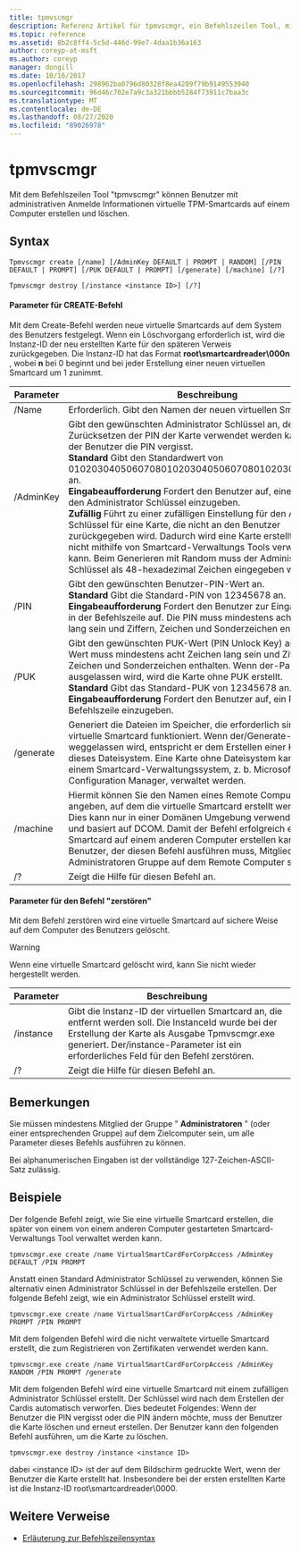```yaml
---
title: tpmvscmgr
description: Referenz Artikel für tpmvscmgr, ein Befehlszeilen Tool, mit dem Benutzer mit Administrator Anmelde Informationen virtuelle TPM-Smartcards auf einem Computer erstellen und löschen können.
ms.topic: reference
ms.assetid: 8b2c8ff4-5c5d-446d-99e7-4daa1b36a163
author: coreyp-at-msft
ms.author: coreyp
manager: dongill
ms.date: 10/16/2017
ms.openlocfilehash: 298962ba0796d80328f8ea4209f79b9149553940
ms.sourcegitcommit: 96d46c702e7a9c3a321bbbb5284f73911c7baa3c
ms.translationtype: MT
ms.contentlocale: de-DE
ms.lasthandoff: 08/27/2020
ms.locfileid: "89026978"
---
```

# <a name="tpmvscmgr"></a>tpmvscmgr

Mit dem Befehlszeilen Tool "tpmvscmgr" können Benutzer mit administrativen Anmelde Informationen virtuelle TPM-Smartcards auf einem Computer erstellen und löschen.

## <a name="syntax"></a>Syntax

```
Tpmvscmgr create [/name] [/AdminKey DEFAULT | PROMPT | RANDOM] [/PIN DEFAULT | PROMPT] [/PUK DEFAULT | PROMPT] [/generate] [/machine] [/?]
```
```
Tpmvscmgr destroy [/instance <instance ID>] [/?]
```

#### <a name="parameters-for-create-command"></a>Parameter für CREATE-Befehl

Mit dem Create-Befehl werden neue virtuelle Smartcards auf dem System des Benutzers festgelegt. Wenn ein Löschvorgang erforderlich ist, wird die Instanz-ID der neu erstellten Karte für den späteren Verweis zurückgegeben. Die Instanz-ID hat das Format **root\smartcardreader\000n** , wobei **n** bei 0 beginnt und bei jeder Erstellung einer neuen virtuellen Smartcard um 1 zunimmt.

|Parameter|Beschreibung|
|---------|-----------|
|/Name|Erforderlich. Gibt den Namen der neuen virtuellen Smartcard an.|
|/AdminKey|Gibt den gewünschten Administrator Schlüssel an, der zum Zurücksetzen der PIN der Karte verwendet werden kann, wenn der Benutzer die PIN vergisst.</br>**Standard** Gibt den Standardwert von 010203040506070801020304050607080102030405060708 an.</br>**Eingabeaufforderung** Fordert den Benutzer auf, einen Wert für den Administrator Schlüssel einzugeben.</br>**Zufällig** Führt zu einer zufälligen Einstellung für den Administrator Schlüssel für eine Karte, die nicht an den Benutzer zurückgegeben wird. Dadurch wird eine Karte erstellt, die ggf. nicht mithilfe von Smartcard-Verwaltungs Tools verwaltet werden kann. Beim Generieren mit Random muss der Administrator Schlüssel als 48-hexadezimal Zeichen eingegeben werden.|
|/PIN|Gibt den gewünschten Benutzer-PIN-Wert an.</br>**Standard** Gibt die Standard-PIN von 12345678 an.</br>**Eingabeaufforderung** Fordert den Benutzer zur Eingabe einer PIN in der Befehlszeile auf. Die PIN muss mindestens acht Zeichen lang sein und Ziffern, Zeichen und Sonderzeichen enthalten.|
|/PUK|Gibt den gewünschten PUK-Wert (PIN Unlock Key) an. Der PUK-Wert muss mindestens acht Zeichen lang sein und Ziffern, Zeichen und Sonderzeichen enthalten. Wenn der-Parameter ausgelassen wird, wird die Karte ohne PUK erstellt.</br>**Standard** Gibt das Standard-PUK von 12345678 an.</br>**Eingabeaufforderung** Fordert den Benutzer auf, ein PUK in der Befehlszeile einzugeben.|
|/generate|Generiert die Dateien im Speicher, die erforderlich sind, damit die virtuelle Smartcard funktioniert. Wenn der/Generate-Parameter weggelassen wird, entspricht er dem Erstellen einer Karte ohne dieses Dateisystem. Eine Karte ohne Dateisystem kann nur von einem Smartcard-Verwaltungssystem, z. b. Microsoft Configuration Manager, verwaltet werden.|
|/machine|Hiermit können Sie den Namen eines Remote Computers angeben, auf dem die virtuelle Smartcard erstellt werden kann. Dies kann nur in einer Domänen Umgebung verwendet werden und basiert auf DCOM. Damit der Befehl erfolgreich eine virtuelle Smartcard auf einem anderen Computer erstellen kann, muss der Benutzer, der diesen Befehl ausführen muss, Mitglied der lokalen Administratoren Gruppe auf dem Remote Computer sein.|
|/?|Zeigt die Hilfe für diesen Befehl an.|

#### <a name="parameters-for-destroy-command"></a>Parameter für den Befehl "zerstören"

Mit dem Befehl zerstören wird eine virtuelle Smartcard auf sichere Weise auf dem Computer des Benutzers gelöscht.

> [!WARNING]
> Wenn eine virtuelle Smartcard gelöscht wird, kann Sie nicht wieder hergestellt werden.

|Parameter|Beschreibung|
|---------|-----------|
|/instance|Gibt die Instanz-ID der virtuellen Smartcard an, die entfernt werden soll. Die InstanceId wurde bei der Erstellung der Karte als Ausgabe Tpmvscmgr.exe generiert. Der/instance-Parameter ist ein erforderliches Feld für den Befehl zerstören.|
|/?|Zeigt die Hilfe für diesen Befehl an.|

## <a name="remarks"></a>Bemerkungen

Sie müssen mindestens Mitglied der Gruppe " **Administratoren** " (oder einer entsprechenden Gruppe) auf dem Zielcomputer sein, um alle Parameter dieses Befehls ausführen zu können.

Bei alphanumerischen Eingaben ist der vollständige 127-Zeichen-ASCII-Satz zulässig.

## <a name="examples"></a>Beispiele

Der folgende Befehl zeigt, wie Sie eine virtuelle Smartcard erstellen, die später von einem von einem anderen Computer gestarteten Smartcard-Verwaltungs Tool verwaltet werden kann.
```
tpmvscmgr.exe create /name VirtualSmartCardForCorpAccess /AdminKey DEFAULT /PIN PROMPT
```
Anstatt einen Standard Administrator Schlüssel zu verwenden, können Sie alternativ einen Administrator Schlüssel in der Befehlszeile erstellen. Der folgende Befehl zeigt, wie ein Administrator Schlüssel erstellt wird.
```
tpmvscmgr.exe create /name VirtualSmartCardForCorpAccess /AdminKey PROMPT /PIN PROMPT
```
Mit dem folgenden Befehl wird die nicht verwaltete virtuelle Smartcard erstellt, die zum Registrieren von Zertifikaten verwendet werden kann.
```
tpmvscmgr.exe create /name VirtualSmartCardForCorpAccess /AdminKey RANDOM /PIN PROMPT /generate
```
Mit dem folgenden Befehl wird eine virtuelle Smartcard mit einem zufälligen Administrator Schlüssel erstellt. Der Schlüssel wird nach dem Erstellen der Cardis automatisch verworfen. Dies bedeutet Folgendes: Wenn der Benutzer die PIN vergisst oder die PIN ändern möchte, muss der Benutzer die Karte löschen und erneut erstellen. Der Benutzer kann den folgenden Befehl ausführen, um die Karte zu löschen.
```
tpmvscmgr.exe destroy /instance <instance ID>
```
dabei \<instance ID> ist der auf dem Bildschirm gedruckte Wert, wenn der Benutzer die Karte erstellt hat. Insbesondere bei der ersten erstellten Karte ist die Instanz-ID root\smartcardreader\0000.

## <a name="additional-references"></a>Weitere Verweise

- [Erläuterung zur Befehlszeilensyntax](command-line-syntax-key.md)